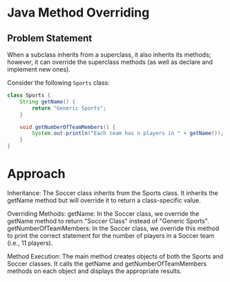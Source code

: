 # Java Method Overriding

## Problem Statement

When a subclass inherits from a superclass, it also inherits its methods; however, it can override the superclass methods (as well as declare and implement new ones).

Consider the following `Sports` class:

```java
class Sports {
    String getName() {
        return "Generic Sports";
    }

    void getNumberOfTeamMembers() {
        System.out.println("Each team has n players in " + getName());
    }
}
```
# Approach

Inheritance:
The Soccer class inherits from the Sports class.
It inherits the getName method but will override it to return a class-specific value.

Overriding Methods:
getName: In the Soccer class, we override the getName method to return "Soccer Class" instead of "Generic Sports".
getNumberOfTeamMembers: In the Soccer class, we override this method to print the correct statement for the number of players in a Soccer team (i.e., 11 players).

Method Execution:
The main method creates objects of both the Sports and Soccer classes.
It calls the getName and getNumberOfTeamMembers methods on each object and displays the appropriate results.
